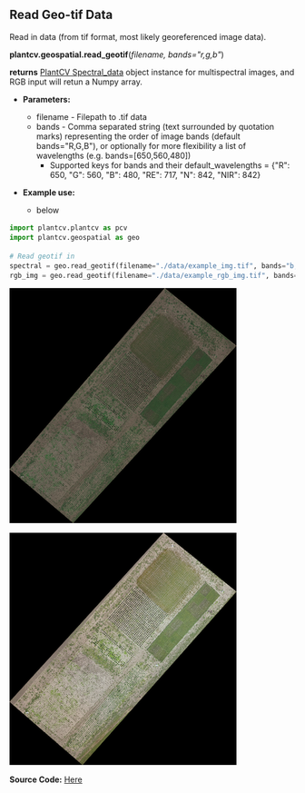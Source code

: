 ## Read Geo-tif Data

Read in data (from tif format, most likely georeferenced image data). 

**plantcv.geospatial.read_geotif**(*filename, bands="r,g,b"*)

**returns** [PlantCV Spectral_data](https://plantcv.readthedocs.io/en/latest/Spectral_data/) object instance for multispectral images, and RGB input will retun a Numpy array.

- **Parameters:**
    - filename - Filepath to .tif data 
    - bands - Comma separated string (text surrounded by quotation marks) representing the order of image bands (default bands="R,G,B"), or optionally for more  flexibility a list of wavelengths (e.g. bands=[650,560,480])
        - Supported keys for bands and their default_wavelengths = {"R": 650, "G": 560, "B": 480, "RE": 717, "N": 842, "NIR": 842}

- **Example use:**
    - below


```python
import plantcv.plantcv as pcv 
import plantcv.geospatial as geo

# Read geotif in
spectral = geo.read_geotif(filename="./data/example_img.tif", bands="b,g,r,NIR,RE")
rgb_img = geo.read_geotif(filename="./data/example_rgb_img.tif", bands="R,G,B")

```

![Screenshot](documentation_images/multispec_pseudo_rgb.png)

![Screenshot](documentation_images/rgb.png)

**Source Code:** [Here](https://github.com/danforthcenter/plantcv-geospatial/blob/main/plantcv/geospatial/read_geotif.py)

